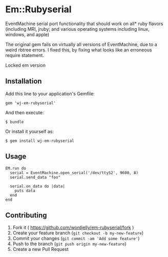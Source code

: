 # Em::Rubyserial

EventMachine serial port functionality that should work on all* ruby flavors (including MRI, jruby; and various operating systems including linux, windows, and apple)

The original gem fails on virtually all versions of EventMachine, due to a weird rbtree errors. I fixed this, by fixing what looks like an erroneous require statement.

Locked em version

## Installation

Add this line to your application's Gemfile:

    gem 'wj-em-rubyserial'

And then execute:

    $ bundle

Or install it yourself as:

    $ gem install wj-em-rubyserial

## Usage

    EM.run do
      serial = EventMachine.open_serial('/dev/ttyS2', 9600, 8)
      serial.send_data "foo"

      serial.on_data do |data|
        puts data
      end
    end

## Contributing

1. Fork it ( https://github.com/wordjelly/em-rubyserial/fork )
2. Create your feature branch (`git checkout -b my-new-feature`)
3. Commit your changes (`git commit -am 'Add some feature'`)
4. Push to the branch (`git push origin my-new-feature`)
5. Create a new Pull Request
